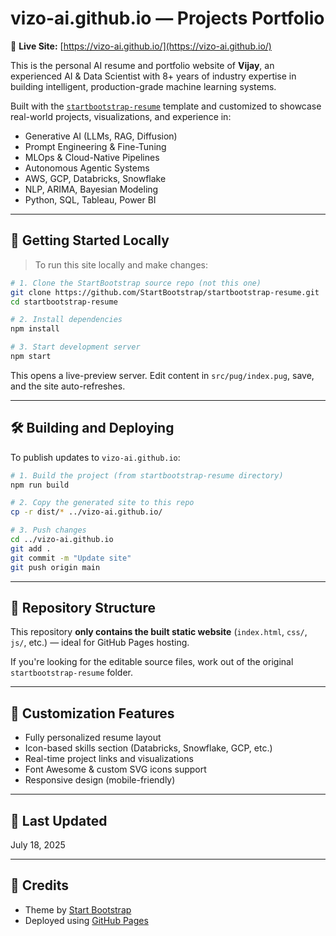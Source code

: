 # vizo-ai.github.io — Projects Portfolio

🎯 **Live Site:** [https://vizo-ai.github.io/](https://vizo-ai.github.io/)

This is the personal AI resume and portfolio website of **Vijay**, an experienced AI & Data Scientist with 8+ years of industry expertise in building intelligent, production-grade machine learning systems.

Built with the [`startbootstrap-resume`](https://github.com/StartBootstrap/startbootstrap-resume) template and customized to showcase real-world projects, visualizations, and experience in:

- Generative AI (LLMs, RAG, Diffusion)
- Prompt Engineering & Fine-Tuning
- MLOps & Cloud-Native Pipelines
- Autonomous Agentic Systems
- AWS, GCP, Databricks, Snowflake
- NLP, ARIMA, Bayesian Modeling
- Python, SQL, Tableau, Power BI

---

## 🚀 Getting Started Locally

> To run this site locally and make changes:

```bash
# 1. Clone the StartBootstrap source repo (not this one)
git clone https://github.com/StartBootstrap/startbootstrap-resume.git
cd startbootstrap-resume

# 2. Install dependencies
npm install

# 3. Start development server
npm start
```

This opens a live-preview server. Edit content in `src/pug/index.pug`, save, and the site auto-refreshes.

---

## 🛠️ Building and Deploying

To publish updates to `vizo-ai.github.io`:

```bash
# 1. Build the project (from startbootstrap-resume directory)
npm run build

# 2. Copy the generated site to this repo
cp -r dist/* ../vizo-ai.github.io/

# 3. Push changes
cd ../vizo-ai.github.io
git add .
git commit -m "Update site"
git push origin main
```

---

## 📁 Repository Structure

This repository **only contains the built static website** (`index.html`, `css/`, `js/`, etc.) — ideal for GitHub Pages hosting.

If you're looking for the editable source files, work out of the original `startbootstrap-resume` folder.

---

## 📸 Customization Features

- Fully personalized resume layout
- Icon-based skills section (Databricks, Snowflake, GCP, etc.)
- Real-time project links and visualizations
- Font Awesome & custom SVG icons support
- Responsive design (mobile-friendly)

---

## 📅 Last Updated
July 18, 2025

---

## 🧠 Credits
- Theme by [Start Bootstrap](https://github.com/StartBootstrap/startbootstrap-resume)
- Deployed using [GitHub Pages](https://pages.github.com/)
